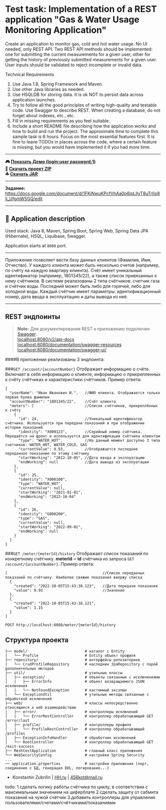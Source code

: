 # Test task: Implementation of a REST application "Gas & Water Usage Monitoring Application"

Create an application to monitor gas, cold and hot water usage. No UI needed, only REST API. Two REST API methods should be implemented: one for submitting the current measurements for a given user, other for getting the history of previously submitted measurements for a given user. User inputs should be validated to reject incomplete or invalid data.

Technical Requirements
1.	Use Java 1.8, Spring Framework and Maven.
2.	Use other Java libraries as needed.
3.	Use HSQLDB for storing data. It is ok NOT to persist data across application launches.
4.	Try to follow all the good principles of writing high-quality and testable code. Use Swagger to describe REST. When creating a database, do not forget about indexes, etc., etc.
5.	Fill in missing requirements as you feel suitable.
6.	Include a short README file describing how the application works and how to build and run the project.
      The approximate time to complete this sample task is 6 hours. Focus on the most essential features first. It is fine to leave TODOs in places across the code, where a certain feature is missing, but you would have implemented it if you had more time.

---


  <strong>
     🎮 <a href="https://meshtest-knastnt.herokuapp.com/" target="_blank">Показать Демо (login:user password:1)</a>
      <br> 🎁 <a href="https://github.com/knastnt/meshtest/archive/v1.0.zip" target="_blank">Скачать проект ZIP</a>
      <br> ☘ <a href="https://github.com/knastnt/meshtest/releases/download/v1.0/meshtest-0.0.1-SNAPSHOT.jar" target="_blank">Скачать JAR</a>
  </strong>


---

**Задание:** <a href="https://docs.google.com/document/d/1FKiNwuKPcfVhAa0p6ipLIlyT8uTrIIo8Ii_UfgmW5GQ/edit" target="_blank">https://docs.google.com/document/d/1FKiNwuKPcfVhAa0p6ipLIlyT8uTrIIo8Ii_UfgmW5GQ/edit</a>

---

##  📣 Application description

Used stack: Java 8, Maven, Spring Boot, Spring Web, Spring Data JPA (Hibernate), HSQL, Liquibase, Swagger.

Application starts at ```8080``` port.

---

Приложение позволяет вести базу данных клиентов (Фамилия, Имя, Отчество).
У каждого клиента может быть несколько счетов (например, по счёту на каждую квартиру клиента).
Счёт имеет уникальный идентификатор (например, 1801345/22), а также список привязанных к нему счётчиков.
В системе реализованы 2 типа счётчиков: счетчик газа и счётчик воды. Последний может быть либо для горячей, либо для холодной воды.
Каждый счётчик имеет параметры: идентификационный номер, дата ввода в эксплуатацию и даты вывода из неё.


---


## REST эндпоинты

> **Note:** Для документирования REST к приложению подключен <a href="https://swagger.io/">Swagger</a>:<br>
> <a href="http://localhost:8080/v2/api-docs">localhost:8080/v2/api-docs</a><br>
> <a href="http://localhost:8080/documentation/swagger-resources">localhost:8080/documentation/swagger-resources</a><br>
> <a href="http://localhost:8080/documentation/swagger-ui/">localhost:8080/documentation/swagger-ui/</a>
>
####В приложении реализованы 3 эндпоинта:


###```GET /account/{accountNumber}```
Отображает информацию о счёте. Включает в себя информацию о клиенте, информацию о прикрепленных к счёту счётчиках и характеристики счётчиков.
Пример ответа:
```
{
  "userName": "Иван Иванович И.",   //ФИО клиента. Отображается только первая буква фамилии
  "accountNumber": "1801345/22",    //Счёт клиента
  "meters": [                       //Список счётчиков, прикреплённых к счёту
    {
      "id": 24,                     //Уникальный идентификатор счётчика. Используется при передаче показаний и при отображении истории показаний
      "identity": "X000123",        //Серийный номер счётчика. Передаётся на фронт и используется для идентификации счётчика клиентом
      "type": "WATER_HOT",          //На данный момент доступно 3 типа счетчиков: WATER_HOT, WATER_COLD, GAS
      "currentValue": 9.93,         //Отображается последнее переданное показание по этому счётчику
      "startWorking": "2022-10-05", //Дата ввода в эксплуатацию
      "endWorking": null            //Дата вывода из эксплуатации
    },
    {
      "id": 25,
      "identity": "X000100",
      "type": "WATER_HOT",
      "currentValue": null,
      "startWorking": "2021-01-01",
      "endWorking": "2022-10-04"
    },
    {
      "id": 26,
      "identity": "G000200",
      "type": "GAS",
      "currentValue": null,
      "startWorking": "2022-09-01",
      "endWorking": null
    }
  ]
}
```

###```GET /meter/{meterId}/history```
Отображает список показаний по конкретному счётчику. <b>meterId</b> = <b>id</b> счётчика из запроса ```GET /account/{accountNumber}```.
Пример ответа:
```
[                                           //Список переданных показаний по счётчику. Наиболее свежие показания ввержу списка
  {
    "created": "2022-10-05T15:43:38.123",   //Дата передачи показания
    "value": 9.93                           //Значение
  },
  {
    "created": "2022-10-05T15:43:38.121",
    "value": 1.15
  }
]
```

```POST http://localhost:8080/meter/{meterId}/history``` 



## Структура проекта


```
├── model/                          # каталог с Entity
|   └── Profile                     # Entity объект профиля
├── repository/                     # интерфейсы репозиториев
|   └── CrudProfileRepository       # наследник JpaRepository с парой дополнительных методов
├── util/                           # утильные классы
│   ├── exception/                  # объекты связанные с исключениями
│   |   ├── ErrorInfo               # объект возвращаемого JSON исключения
│   |   └── NotFoundException       # кастомный эксэпшн
|   └── ExceptionUtil               # утильные методы связанные с обработкой исключений
├── web/                            # классы непосредственно относящиеся к web взаимодействию
│   ├── error/                      # контроллеры исключений
│   |   └── ErrorRestController     # контроллер обрабатывающий GET /error/last
│   ├── profile/                    # контроллеры профиля
│   |   └── ProfileRestController   # контроллер обрабатывающий /profiles
│   ├── ExceptionInfoHandler        # обработчик исключений
│   └── RootController              # контроллер обрабатывающий GET /exit-success
├── MeshtestApplication             # главный класс приложения
└── WebSecurityConfig               # настройки Spring Security
...
── application.properties           # настройки приложения (порт, соединение с БД, генерация DDL, логирование...)

```





* Konstantin Zubrilin | [HH.ru](https://komsomolsk-na-amure.hh.ru/resume/2797db4fff056344b60039ed1f486a50525650) |  456kot@mail.ru


todo:
 1.сделать логику работы счётчика по циклу, в соответствии с максимальным значением на циферблате
 2.сделать защиту от сабмита показаний на чужой счётчик
 3.добавить контроллеры для управления пользователями/счетами/счётчиками/показаниями